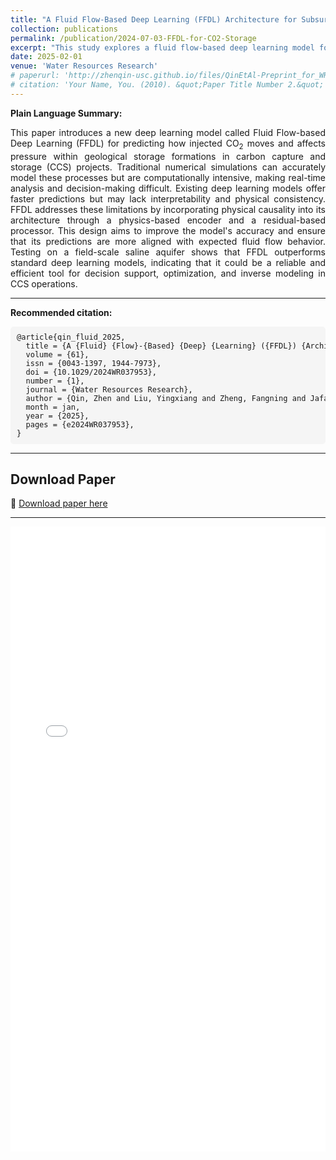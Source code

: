 ```yaml
---
title: "A Fluid Flow‐Based Deep Learning (FFDL) Architecture for Subsurface Flow Systems with Application to Geologic CO<sub>2</sub> Storage"
collection: publications
permalink: /publication/2024-07-03-FFDL-for-CO2-Storage
excerpt: "This study explores a fluid flow-based deep learning model for predicting CO<sub>2</sub> storage dynamics in geologic formations, enhancing spatiotemporal prediction accuracy."
date: 2025-02-01
venue: 'Water Resources Research'
# paperurl: 'http://zhenqin-usc.github.io/files/QinEtAl-Preprint_for_WRR_2024-FFDL_for_GCS_Spatiotemporal_Prediction.pdf'
# citation: 'Your Name, You. (2010). &quot;Paper Title Number 2.&quot; <i>Journal 1</i>. 1(2).'
---
```


**Plain Language Summary:**
<div style="text-align: justify;">
This paper introduces a new deep learning model called Fluid Flow-based Deep Learning (FFDL) for predicting how injected CO<sub>2</sub> moves and affects pressure within geological storage formations in carbon capture and storage (CCS) projects. Traditional numerical simulations can accurately model these processes but are computationally intensive, making real-time analysis and decision-making difficult. Existing deep learning models offer faster predictions but may lack interpretability and physical consistency. FFDL addresses these limitations by incorporating physical causality into its architecture through a physics-based encoder and a residual-based processor. This design aims to improve the model's accuracy and ensure that its predictions are more aligned with expected fluid flow behavior. Testing on a field-scale saline aquifer shows that FFDL outperforms standard deep learning models, indicating that it could be a reliable and efficient tool for decision support, optimization, and inverse modeling in CCS operations.
</div>

---

<!-- <b>Recommended citation:</b>
<div style="position: relative;">
  <pre id="bibtex" style="font-size: 12px; background-color: #f5f5f5; padding: 10px; border-radius: 5px; overflow-x: auto;">
@article{qin_fluid_2025,
  title = {A {Fluid} {Flow}-{Based} {Deep} {Learning} ({FFDL}) {Architecture} for {Subsurface} {Flow} {Systems} {With} {Application} to {Geologic} {CO}$_2$ {Storage}},
  volume = {61},
  issn = {0043-1397, 1944-7973},
  doi = {10.1029/2024WR037953},
  number = {1},
  journal = {Water Resources Research},
  author = {Qin, Zhen and Liu, Yingxiang and Zheng, Fangning and Jafarpour, Behnam},
  month = jan,
  year = {2025},
  pages = {e2024WR037953},
}
  </pre>
  <button id="copyButton" style="position: absolute; top: 10px; right: 10px; background-color:rgb(141, 157, 173); color: white; border: none; padding: 5px 10px; border-radius: 5px; cursor: pointer;">
    Copy
  </button>
</div> -->

<b>Recommended citation:</b>
<pre style="font-size: 12px; background-color: #f5f5f5; padding: 10px; border-radius: 5px; overflow-x: auto;">
@article{qin_fluid_2025,
  title = {A {Fluid} {Flow}-{Based} {Deep} {Learning} ({FFDL}) {Architecture} for {Subsurface} {Flow} {Systems} {With} {Application} to {Geologic} {CO}$_2$ {Storage}},
  volume = {61},
  issn = {0043-1397, 1944-7973},
  doi = {10.1029/2024WR037953},
  number = {1},
  journal = {Water Resources Research},
  author = {Qin, Zhen and Liu, Yingxiang and Zheng, Fangning and Jafarpour, Behnam},
  month = jan,
  year = {2025},
  pages = {e2024WR037953},
}
</pre>

---

## **Download Paper**
📄 [Download paper here](http://zhenqin-usc.github.io/files/QinEtAl-WRR_2025-FFDL_for_GCS.pdf)

---
<iframe src="/files/QinEtAl-WRR_2025-FFDL_for_GCS.pdf" width="100%" height="1000px" style="border: none;"></iframe>

